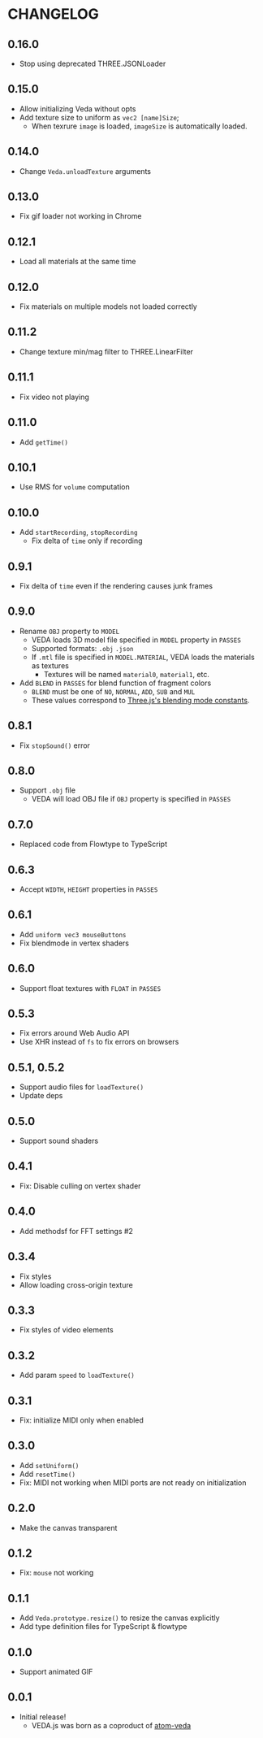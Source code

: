 # CHANGELOG

## 0.16.0

- Stop using deprecated THREE.JSONLoader

## 0.15.0

- Allow initializing Veda without opts
- Add texture size to uniform as `vec2 [name]Size`;
  - When texrure `image` is loaded, `imageSize` is automatically loaded.

## 0.14.0

- Change `Veda.unloadTexture` arguments

## 0.13.0

- Fix gif loader not working in Chrome

## 0.12.1

- Load all materials at the same time

## 0.12.0

- Fix materials on multiple models not loaded correctly

## 0.11.2

- Change texture min/mag filter to THREE.LinearFilter

## 0.11.1

- Fix video not playing

## 0.11.0

- Add `getTime()`

## 0.10.1

- Use RMS for `volume` computation

## 0.10.0

- Add `startRecording`, `stopRecording`
  - Fix delta of `time` only if recording

## 0.9.1

- Fix delta of `time` even if the rendering causes junk frames

## 0.9.0

- Rename `OBJ` property to `MODEL`
  - VEDA loads 3D model file specified in `MODEL` property in `PASSES`
  - Supported formats: `.obj` `.json`
  - If `.mtl` file is specified in `MODEL.MATERIAL`, VEDA loads the materials as textures
    - Textures will be named `material0`, `material1`, etc.
- Add `BLEND` in `PASSES` for blend function of fragment colors
  - `BLEND` must be one of `NO`, `NORMAL`, `ADD`, `SUB` and `MUL`
  - These values correspond to [Three.js's blending mode constants](https://threejs.org/docs/#api/constants/Materials).

## 0.8.1

- Fix `stopSound()` error

## 0.8.0

- Support `.obj` file
  - VEDA will load OBJ file if `OBJ` property is specified in `PASSES`

## 0.7.0

- Replaced code from Flowtype to TypeScript

## 0.6.3

- Accept `WIDTH`, `HEIGHT` properties in `PASSES`

## 0.6.1

- Add `uniform vec3 mouseButtons`
- Fix blendmode in vertex shaders

## 0.6.0

- Support float textures with `FLOAT` in `PASSES`

## 0.5.3

- Fix errors around Web Audio API
- Use XHR instead of `fs` to fix errors on browsers

## 0.5.1, 0.5.2

- Support audio files for `loadTexture()`
- Update deps

## 0.5.0

- Support sound shaders

## 0.4.1

- Fix: Disable culling on vertex shader

## 0.4.0

- Add methodsf for FFT settings #2

## 0.3.4

- Fix styles
- Allow loading cross-origin texture

## 0.3.3

- Fix styles of video elements

## 0.3.2

- Add param `speed` to `loadTexture()`

## 0.3.1

- Fix: initialize MIDI only when enabled

## 0.3.0

- Add `setUniform()`
- Add `resetTime()`
- Fix: MIDI not working when MIDI ports are not ready on initialization

## 0.2.0

- Make the canvas transparent

## 0.1.2

- Fix: `mouse` not working

## 0.1.1

- Add `Veda.prototype.resize()` to resize the canvas explicitly
- Add type definition files for TypeScript & flowtype

## 0.1.0

- Support animated GIF

## 0.0.1

- Initial release!
  - VEDA.js was born as a coproduct of [atom-veda](https://github.com/fand/atom-veda/)
